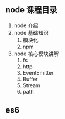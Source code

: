 ## node 课程目录
1. node 介绍
2. node 基础知识
   1. 模块化
   2. npm
3. node 核心模块讲解
   1. fs
   2. http
   3. EventEmitter
   4. Buffer
   5. Stream
   6. path

## es6 